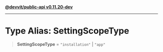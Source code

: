 [**@devvit/public-api v0.11.20-dev**](../README.md)

---

# Type Alias: SettingScopeType

> **SettingScopeType** = `"installation"` \| `"app"`

